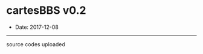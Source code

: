# cartesBBS v0.2
  + Date: 2017-12-08
* * * * * * * * * * * * * * * * * * * * * * * * * * * * * * * 
source codes uploaded
